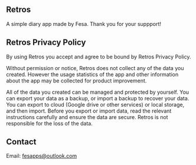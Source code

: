 ## Retros
A simple diary app made by Fesa. Thank you for your suppport!

## Retros Privacy Policy
By using Retros you accept and agree to be bound by Retros Privacy Policy.

Without permission or notice, Retros does not collect any of the data you created. However the usage statistics of the app and other information about the app may be collected for product improvement.

All of the data you created can be managed and protected by yourself. You can export your data as a backup, or import a backup to recover your data. You can export to cloud (Google drive or other services) or local storage, and then import. Before you export or import data, read the relevant instructions carefully and ensure the data are secure. Retros is not responsible for the loss of the data.

## Contact
Email: fesapps@outlook.com
